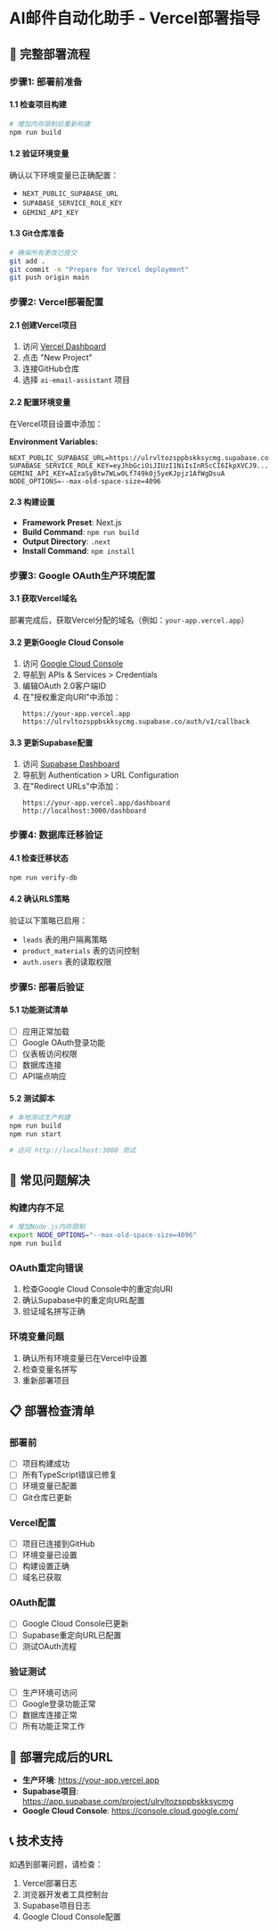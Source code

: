 # AI邮件自动化助手 - Vercel部署指导

## 🚀 完整部署流程

### 步骤1: 部署前准备

#### 1.1 检查项目构建
```bash
# 增加内存限制后重新构建
npm run build
```

#### 1.2 验证环境变量
确认以下环境变量已正确配置：
- `NEXT_PUBLIC_SUPABASE_URL`
- `SUPABASE_SERVICE_ROLE_KEY`
- `GEMINI_API_KEY`

#### 1.3 Git仓库准备
```bash
# 确保所有更改已提交
git add .
git commit -m "Prepare for Vercel deployment"
git push origin main
```

### 步骤2: Vercel部署配置

#### 2.1 创建Vercel项目
1. 访问 [Vercel Dashboard](https://vercel.com/dashboard)
2. 点击 "New Project"
3. 连接GitHub仓库
4. 选择 `ai-email-assistant` 项目

#### 2.2 配置环境变量
在Vercel项目设置中添加：

**Environment Variables:**
```
NEXT_PUBLIC_SUPABASE_URL=https://ulrvltozsppbskksycmg.supabase.co
SUPABASE_SERVICE_ROLE_KEY=eyJhbGciOiJIUzI1NiIsInR5cCI6IkpXVCJ9...
GEMINI_API_KEY=AIzaSyBtw7WLw0Lf749k0j5yeKJpjz1AfWgDsuA
NODE_OPTIONS=--max-old-space-size=4096
```

#### 2.3 构建设置
- **Framework Preset**: Next.js
- **Build Command**: `npm run build`
- **Output Directory**: `.next`
- **Install Command**: `npm install`

### 步骤3: Google OAuth生产环境配置

#### 3.1 获取Vercel域名
部署完成后，获取Vercel分配的域名（例如：`your-app.vercel.app`）

#### 3.2 更新Google Cloud Console
1. 访问 [Google Cloud Console](https://console.cloud.google.com/)
2. 导航到 APIs & Services > Credentials
3. 编辑OAuth 2.0客户端ID
4. 在"授权重定向URI"中添加：
   ```
   https://your-app.vercel.app
   https://ulrvltozsppbskksycmg.supabase.co/auth/v1/callback
   ```

#### 3.3 更新Supabase配置
1. 访问 [Supabase Dashboard](https://app.supabase.com/project/ulrvltozsppbskksycmg)
2. 导航到 Authentication > URL Configuration
3. 在"Redirect URLs"中添加：
   ```
   https://your-app.vercel.app/dashboard
   http://localhost:3000/dashboard
   ```

### 步骤4: 数据库迁移验证

#### 4.1 检查迁移状态
```bash
npm run verify-db
```

#### 4.2 确认RLS策略
验证以下策略已启用：
- `leads` 表的用户隔离策略
- `product_materials` 表的访问控制
- `auth.users` 表的读取权限

### 步骤5: 部署后验证

#### 5.1 功能测试清单
- [ ] 应用正常加载
- [ ] Google OAuth登录功能
- [ ] 仪表板访问权限
- [ ] 数据库连接
- [ ] API端点响应

#### 5.2 测试脚本
```bash
# 本地测试生产构建
npm run build
npm run start

# 访问 http://localhost:3000 测试
```

## 🔧 常见问题解决

### 构建内存不足
```bash
# 增加Node.js内存限制
export NODE_OPTIONS="--max-old-space-size=4096"
npm run build
```

### OAuth重定向错误
1. 检查Google Cloud Console中的重定向URI
2. 确认Supabase中的重定向URL配置
3. 验证域名拼写正确

### 环境变量问题
1. 确认所有环境变量已在Vercel中设置
2. 检查变量名拼写
3. 重新部署项目

## 📋 部署检查清单

### 部署前
- [ ] 项目构建成功
- [ ] 所有TypeScript错误已修复
- [ ] 环境变量已配置
- [ ] Git仓库已更新

### Vercel配置
- [ ] 项目已连接到GitHub
- [ ] 环境变量已设置
- [ ] 构建设置正确
- [ ] 域名已获取

### OAuth配置
- [ ] Google Cloud Console已更新
- [ ] Supabase重定向URL已配置
- [ ] 测试OAuth流程

### 验证测试
- [ ] 生产环境可访问
- [ ] Google登录功能正常
- [ ] 数据库连接正常
- [ ] 所有功能正常工作

## 🎯 部署完成后的URL

- **生产环境**: https://your-app.vercel.app
- **Supabase项目**: https://app.supabase.com/project/ulrvltozsppbskksycmg
- **Google Cloud Console**: https://console.cloud.google.com/

## 📞 技术支持

如遇到部署问题，请检查：
1. Vercel部署日志
2. 浏览器开发者工具控制台
3. Supabase项目日志
4. Google Cloud Console配置
